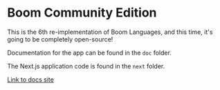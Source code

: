 # Boom Community Edition

This is the 6th re-implementation of Boom Languages, and this time, it's going to be completely open-source!

Documentation for the app can be found in the `doc` folder.

The Next.js application code is found in the `next` folder.

[Link to docs site](https://boom-ce-pagekey-apps-boom-344f9a471230c811c36a63a2073e544a05487.gitlab.io/)
